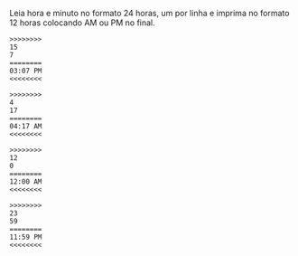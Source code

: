 Leia hora e minuto no formato 24 horas, um por linha e imprima no formato 12 horas colocando AM ou PM no final.

```
>>>>>>>>
15
7
========
03:07 PM
<<<<<<<<

>>>>>>>>
4
17
========
04:17 AM
<<<<<<<<

>>>>>>>>
12
0
========
12:00 AM
<<<<<<<<

>>>>>>>>
23
59
========
11:59 PM
<<<<<<<<


```

